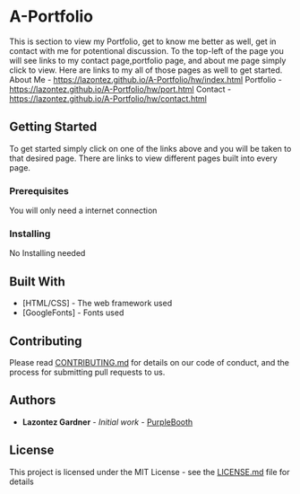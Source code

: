 # A-Portfolio
This is section to view my Portfolio, get to know me better as well, get in contact with me for potentional discussion.
To the top-left of the page you will see links to my contact page,portfolio page, and about me page simply click to view.
Here are links to my all of those pages as well to get started.
About Me - https://lazontez.github.io/A-Portfolio/hw/index.html
Portfolio - https://lazontez.github.io/A-Portfolio/hw/port.html
Contact - https://lazontez.github.io/A-Portfolio/hw/contact.html

## Getting Started

To get started simply click on one of the links above and you will be taken to that desired page. 
There are links to view different pages built into every page.

### Prerequisites

You will only need a internet connection

### Installing

No Installing needed


## Built With

* [HTML/CSS] - The web framework used
* [GoogleFonts] - Fonts used


## Contributing

Please read [CONTRIBUTING.md](https://github.com/Lazontez/A-Portfolio/settings/collaboration) for details on our code of conduct, and the process for submitting pull requests to us.


## Authors

* **Lazontez Gardner** - *Initial work* - [PurpleBooth](https://github.com/Lazontez)


## License

This project is licensed under the MIT License - see the [LICENSE.md](LICENSE.md) file for details


